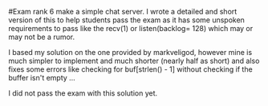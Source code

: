 #Exam rank 6
make a simple chat server.
I wrote a detailed and short version of this to help students pass the exam
as it has some unspoken requirements to pass like the recv(1) or listen(backlog= 128)
which may or may not be a rumor.

I based my solution on the one provided by markveligod, however mine
is much simpler to implement and much shorter (nearly half as short)
and also fixes some errors like checking for buf[strlen() - 1] without
checking if the buffer isn't empty ...

I did not pass the exam with this solution yet.